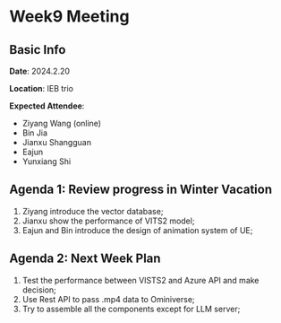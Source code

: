# Week9 Meeting
## Basic Info
**Date**: 2024.2.20

**Location**: IEB trio

**Expected Attendee**: 
- Ziyang Wang (online)
- Bin Jia 
- Jianxu Shangguan
- Eajun
- Yunxiang Shi 


## Agenda 1: Review progress in Winter Vacation
1. Ziyang introduce the vector database;
2. Jianxu show the performance of VITS2 model;
3. Eajun and Bin introduce the design of animation system of UE;

## Agenda 2: Next Week Plan
1. Test the performance between VISTS2 and Azure API and make decision;
2. Use Rest API to pass .mp4 data to Ominiverse;
3. Try to assemble all the components except for LLM server;